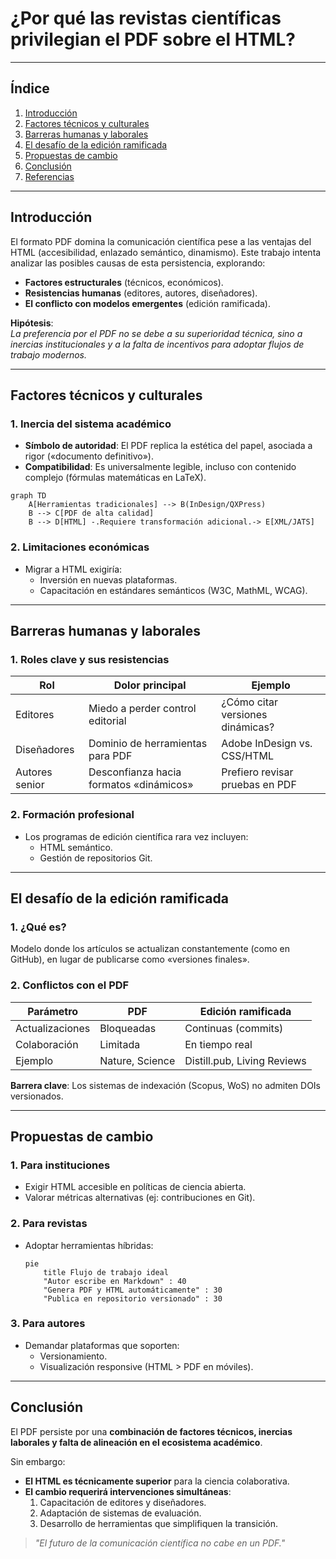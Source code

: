 # ¿Por qué las revistas científicas privilegian el PDF sobre el HTML?  

---

## Índice  
1. [Introducción](#introducción)  
2. [Factores técnicos y culturales](#factores-técnicos-y-culturales)  
3. [Barreras humanas y laborales](#barreras-humanas-y-laborales)  
4. [El desafío de la edición ramificada](#el-desafío-de-la-edición-ramificada)  
5. [Propuestas de cambio](#propuestas-de-cambio)  
6. [Conclusión](#conclusión)  
7. [Referencias](#referencias)  

---  

## Introducción  
El formato PDF domina la comunicación científica pese a las ventajas del HTML (accesibilidad, enlazado semántico, dinamismo). Este trabajo intenta analizar las posibles causas de esta persistencia, explorando:  
- **Factores estructurales** (técnicos, económicos).  
- **Resistencias humanas** (editores, autores, diseñadores).  
- **El conflicto con modelos emergentes** (edición ramificada).  

**Hipótesis**:  
*La preferencia por el PDF no se debe a su superioridad técnica, sino a inercias institucionales y a la falta de incentivos para adoptar flujos de trabajo modernos.*  

---  

## Factores técnicos y culturales  

### 1. Inercia del sistema académico  
- **Símbolo de autoridad**: El PDF replica la estética del papel, asociada a rigor («documento definitivo»).  
- **Compatibilidad**: Es universalmente legible, incluso con contenido complejo (fórmulas matemáticas en LaTeX).  

```mermaid  
graph TD  
    A[Herramientas tradicionales] --> B(InDesign/QXPress)  
    B --> C[PDF de alta calidad]  
    B --> D[HTML] -.Requiere transformación adicional.-> E[XML/JATS]  
```  

### 2. Limitaciones económicas  
- Migrar a HTML exigiría:  
  - Inversión en nuevas plataformas.  
  - Capacitación en estándares semánticos (W3C, MathML, WCAG).  

---  

## Barreras humanas y laborales  

### 1. Roles clave y sus resistencias  
| **Rol**           | **Dolor principal**                  | **Ejemplo**                          |  
|--------------------|--------------------------------------|--------------------------------------|  
| Editores           | Miedo a perder control editorial     | ¿Cómo citar versiones dinámicas?   |  
| Diseñadores        | Dominio de herramientas para PDF     | Adobe InDesign vs. CSS/HTML          |  
| Autores senior     | Desconfianza hacia formatos «dinámicos»  | Prefiero revisar pruebas en PDF    |  

### 2. Formación profesional  
- Los programas de edición científica rara vez incluyen:  
  - HTML semántico.  
  - Gestión de repositorios Git.  

---  

## El desafío de la edición ramificada  

### 1. ¿Qué es?  
Modelo donde los artículos se actualizan constantemente (como en GitHub), en lugar de publicarse como «versiones finales».  

### 2. Conflictos con el PDF  
| **Parámetro**       | **PDF**               | **Edición ramificada**         |  
|----------------------|-----------------------|--------------------------------|  
| Actualizaciones      | Bloqueadas            | Continuas (commits)            |  
| Colaboración         | Limitada              | En tiempo real                 |  
| Ejemplo             | Nature, Science       | Distill.pub, Living Reviews    |  

**Barrera clave**: Los sistemas de indexación (Scopus, WoS) no admiten DOIs versionados.  

---  

## Propuestas de cambio  

### 1. Para instituciones  
- Exigir HTML accesible en políticas de ciencia abierta.  
- Valorar métricas alternativas (ej: contribuciones en Git).  

### 2. Para revistas  
- Adoptar herramientas híbridas:  
  ```mermaid  
  pie  
      title Flujo de trabajo ideal  
      "Autor escribe en Markdown" : 40  
      "Genera PDF y HTML automáticamente" : 30  
      "Publica en repositorio versionado" : 30  
  ```  

### 3. Para autores  
- Demandar plataformas que soporten:  
  - Versionamiento.  
  - Visualización responsive (HTML > PDF en móviles).  

---  

## Conclusión  
El PDF persiste por una **combinación de factores técnicos, inercias laborales y falta de alineación en el ecosistema académico**.

Sin embargo:  
- **El HTML es técnicamente superior** para la ciencia colaborativa.  
- **El cambio requerirá intervenciones simultáneas**:  
  1. Capacitación de editores y diseñadores.  
  2. Adaptación de sistemas de evaluación.  
  3. Desarrollo de herramientas que simplifiquen la transición.  

> *"El futuro de la comunicación científica no cabe en un PDF."*  

